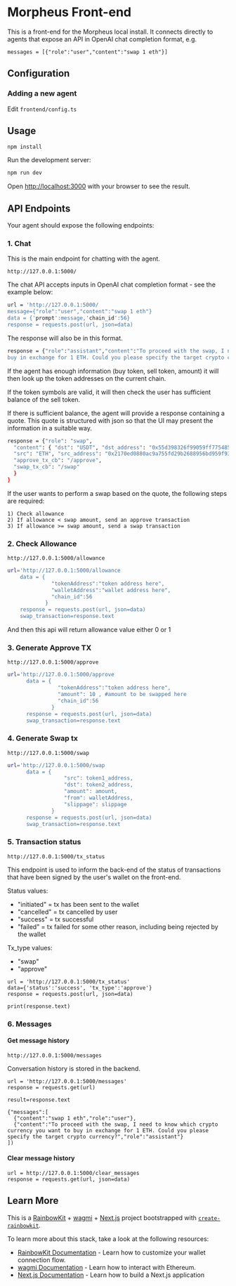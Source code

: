 
# Morpheus Front-end

This is a front-end for the Morpheus local install. It connects directly to agents that expose an API in OpenAI chat completion format, e.g.

```messages = [{"role":"user","content":"swap 1 eth"}]```


## Configuration

### Adding a new agent

Edit ```frontend/config.ts```

## Usage

```npm install```

Run the development server:

```bash
npm run dev
```

Open [http://localhost:3000](http://localhost:3000) with your browser to see the result.


## API Endpoints

Your agent should expose the following endpoints:

### 1. Chat
This is the main endpoint for chatting with the agent.

```http://127.0.0.1:5000/```

The chat API accepts inputs in OpenAI chat completion format - see the example below:


```sh
url = 'http://127.0.0.1:5000/
message={"role":"user","content":"swap 1 eth"}
data = {'prompt':message,'chain_id':56}
response = requests.post(url, json=data)
```

The response will also be in this format.

```sh
response = {"role":"assistant","content":"To proceed with the swap, I need to know which crypto currency you want to
buy in exchange for 1 ETH. Could you please specify the target crypto currency?"}
```

If the agent has enough information (buy token, sell token, amount) it will then look up the token addresses on the current chain.

If the token symbols are valid, it will then check the user has sufficient balance of the sell token.

If there is sufficient balance, the agent will provide a response containing a quote.  This quote is structured with json so that the UI may present the information in a suitable way.


```sh
response = {"role": "swap",
  "content": { "dst": "USDT", "dst_address": "0x55d398326f99059ff775485246999027b3197955", "dst_amount": "3000",
  "src": "ETH", "src_address": "0x2170ed0880ac9a755fd29b2688956bd959f933f8", "src_amount": "1",
  "approve_tx_cb": "/approve",
  "swap_tx_cb": "/swap"
  }
}
  ```

If the user wants to perform a swap based on the quote, the following steps are required:

    1) Check allowance
    2) If allowance < swap amount, send an approve transaction
    3) If allowance >= swap amount, send a swap transaction


### 2. Check Allowance

 ```http://127.0.0.1:5000/allowance```

  ```sh
url='http://127.0.0.1:5000/allowance
      data = {
                "tokenAddress":"token address here",
                "walletAddress":"wallet address here",
                "chain_id":56
              }
      response = requests.post(url, json=data)
      swap_transaction=response.text

  ```
  And then this api will return allowance value either 0 or 1


### 3. Generate Approve TX

```http://127.0.0.1:5000/approve```

```sh
url='http://127.0.0.1:5000/approve
      data = {
                "tokenAddress":"token address here",
                "amount": 10 , #amount to be swapped here
                "chain_id":56
              }
      response = requests.post(url, json=data)
      swap_transaction=response.text

```

### 4. Generate Swap tx

```http://127.0.0.1:5000/swap```

```sh
url='http://127.0.0.1:5000/swap
      data = {
                  "src": token1_address,
                  "dst": token2_address,
                  "amount": amount,
                  "from": walletAddress,
                  "slippage": slippage
              }
      response = requests.post(url, json=data)
      swap_transaction=response.text

```



### 5. Transaction status


```http://127.0.0.1:5000/tx_status```

This endpoint is used to inform the back-end of the status of transactions that have been signed by the user's wallet on the front-end.

Status values:

* "initiated" = tx has been sent to the wallet
* "cancelled" = tx cancelled by user
* "success" = tx successful
* "failed" = tx failed for some other reason, including being rejected by the wallet

Tx_type values:

* "swap"
* "approve"

```
url = 'http://127.0.0.1:5000/tx_status'
data={'status':'success', 'tx_type':'approve'}
response = requests.post(url, json=data)

print(response.text)
```


### 6. Messages

#### Get message history

```http://127.0.0.1:5000/messages```

Conversation history is stored in the backend.

```
url = 'http://127.0.0.1:5000/messages'
response = requests.get(url)

result=response.text
```


```
{"messages":[
  {"content":"swap 1 eth","role":"user"},
  {"content":"To proceed with the swap, I need to know which crypto currency you want to buy in exchange for 1 ETH. Could you please specify the target crypto currency?","role":"assistant"}
])
```

#### Clear message history


```
url = http://127.0.0.1:5000/clear_messages
response = requests.get(url, json=data)
```


## Learn More

This is a [RainbowKit](https://rainbowkit.com) + [wagmi](https://wagmi.sh) + [Next.js](https://nextjs.org/) project bootstrapped with [`create-rainbowkit`](/packages/create-rainbowkit).


To learn more about this stack, take a look at the following resources:

- [RainbowKit Documentation](https://rainbowkit.com) - Learn how to customize your wallet connection flow.
- [wagmi Documentation](https://wagmi.sh) - Learn how to interact with Ethereum.
- [Next.js Documentation](https://nextjs.org/docs) - Learn how to build a Next.js application
